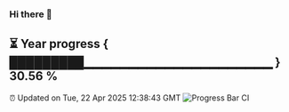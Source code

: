 ### Hi there 👋
⏳ Year progress { █████████▁▁▁▁▁▁▁▁▁▁▁▁▁▁▁▁▁▁▁▁▁ } 30.56 %
---
⏰ Updated on Tue, 22 Apr 2025 12:38:43 GMT
![Progress Bar CI](https://github.com/liununu/liununu/workflows/Progress%20Bar%20CI/badge.svg)
